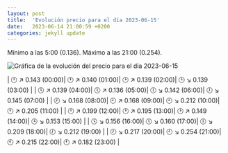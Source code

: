 ```yaml
---
layout: post
title:  'Evolución precio para el día 2023-06-15'
date:   2023-06-14 21:00:59 +0200
categories: jekyll update
---
```

Mínimo a las 5:00 (0.136). Máximo a las 21:00 (0.254). 

![Gráfica de la evolución del precio para el día 2023-06-15](url)


| 🕛 ↗ 0.143 (00:00)| 🕐 ↗ 0.140 (01:00)| 🕑 ↗ 0.139 (02:00)| 🕒 ↘ 0.139 (03:00) | 
| 🕓 ↗ 0.139 (04:00)| 🕔 ↗ 0.136 (05:00)| 🕕 ↘ 0.142 (06:00)| 🕖 ↘ 0.145 (07:00) | 
| 🕗 ↘ 0.168 (08:00)| 🕘 ↗ 0.168 (09:00)| 🕙 ↘ 0.212 (10:00)| 🕚 ↗ 0.205 (11:00) | 
| 🕛 ↗ 0.199 (12:00)| 🕐 ↗ 0.195 (13:00)| 🕑 ↗ 0.149 (14:00)| 🕒 ↘ 0.153 (15:00) | 
| 🕓 ↘ 0.156 (16:00)| 🕔 ↘ 0.160 (17:00)| 🕕 ↘ 0.209 (18:00)| 🕖 ↘ 0.212 (19:00) | 
| 🕗 ↘ 0.217 (20:00)| 🕘 ↘ 0.254 (21:00)| 🕙 ↗ 0.215 (22:00)| 🕚 ↗ 0.182 (23:00) | 
 

